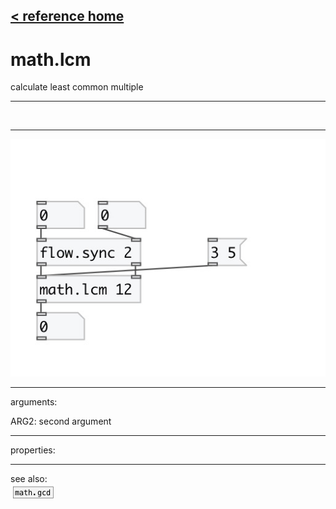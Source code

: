 [< reference home](index.html)
---

# math.lcm


calculate least common multiple

---

<br>


---


![example](examples/math.lcm-example.jpg)

---
arguments:

ARG2: second argument<br>

---
properties:


---
see also:<br>
[![math.gcd](img/object_math.gcd.png)](math.gcd.html)
